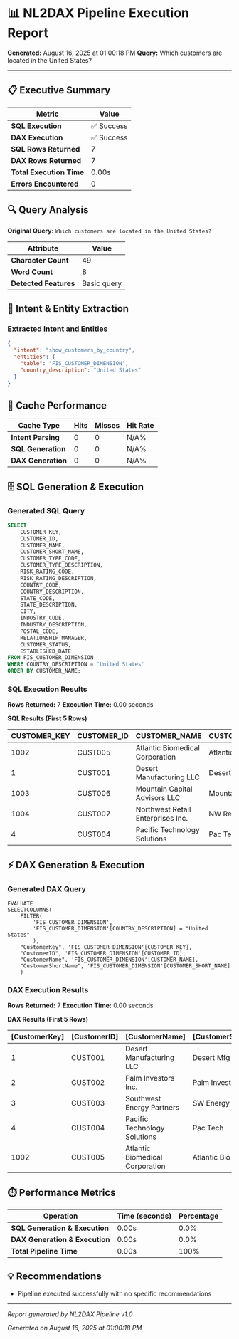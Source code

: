 # 📊 NL2DAX Pipeline Execution Report

**Generated:** August 16, 2025 at 01:00:18 PM
**Query:** Which customers are located in the United States?

---

## 📋 Executive Summary

| Metric | Value |
|--------|--------|
| **SQL Execution** | ✅ Success |
| **DAX Execution** | ✅ Success |
| **SQL Rows Returned** | 7 |
| **DAX Rows Returned** | 7 |
| **Total Execution Time** | 0.00s |
| **Errors Encountered** | 0 |

## 🔍 Query Analysis

**Original Query:** `Which customers are located in the United States?`

| Attribute | Value |
|-----------|--------|
| **Character Count** | 49 |
| **Word Count** | 8 |
| **Detected Features** | Basic query |

## 🧠 Intent & Entity Extraction

### Extracted Intent and Entities

```json
{
  "intent": "show_customers_by_country",
  "entities": {
    "table": "FIS_CUSTOMER_DIMENSION",
    "country_description": "United States"
  }
}
```

## 🚀 Cache Performance

| Cache Type | Hits | Misses | Hit Rate |
|------------|------|--------|----------|
| **Intent Parsing** | 0 | 0 | N/A% |
| **SQL Generation** | 0 | 0 | N/A% |
| **DAX Generation** | 0 | 0 | N/A% |

## 🗄️ SQL Generation & Execution

### Generated SQL Query

```sql
SELECT 
    CUSTOMER_KEY,
    CUSTOMER_ID,
    CUSTOMER_NAME,
    CUSTOMER_SHORT_NAME,
    CUSTOMER_TYPE_CODE,
    CUSTOMER_TYPE_DESCRIPTION,
    RISK_RATING_CODE,
    RISK_RATING_DESCRIPTION,
    COUNTRY_CODE,
    COUNTRY_DESCRIPTION,
    STATE_CODE,
    STATE_DESCRIPTION,
    CITY,
    INDUSTRY_CODE,
    INDUSTRY_DESCRIPTION,
    POSTAL_CODE,
    RELATIONSHIP_MANAGER,
    CUSTOMER_STATUS,
    ESTABLISHED_DATE
FROM FIS_CUSTOMER_DIMENSION
WHERE COUNTRY_DESCRIPTION = 'United States'
ORDER BY CUSTOMER_NAME;
```

### SQL Execution Results

**Rows Returned:** 7
**Execution Time:** 0.00 seconds

**SQL Results (First 5 Rows)**

| CUSTOMER_KEY | CUSTOMER_ID | CUSTOMER_NAME | CUSTOMER_SHORT_NAME | CUSTOMER_TYPE_CODE | CUSTOMER_TYPE_DESCRIPTION | RISK_RATING_CODE | RISK_RATING_DESCRIPTION | COUNTRY_CODE | COUNTRY_DESCRIPTION | STATE_CODE | STATE_DESCRIPTION | CITY | INDUSTRY_CODE | INDUSTRY_DESCRIPTION | POSTAL_CODE | RELATIONSHIP_MANAGER | CUSTOMER_STATUS | ESTABLISHED_DATE |
| --- | --- | --- | --- | --- | --- | --- | --- | --- | --- | --- | --- | --- | --- | --- | --- | --- | --- | --- |
| 1002 | CUST005 | Atlantic Biomedical Corporation | Atlantic Bio | CORP | Corporation | A- | Strong Credit Quality | US | United States | FL | Florida | Miami | 2800 | Pharmaceutical and Medical Devices | 33101 | Jennifer Martinez | Active | 2017-06-14 |
| 1 | CUST001 | Desert Manufacturing LLC | Desert Mfg | CORP | Corporation | B+ | Good Credit Quality | US | United States | NY | New York | New York | 3100 | Manufacturing - Industrial Equipment | 10001 | Sarah Johnson | Active | 2018-03-15 |
| 1003 | CUST006 | Mountain Capital Advisors LLC | Mountain Cap | LLC | Limited Liability Company | B+ | Good Credit Quality | US | United States | CO | Colorado | Denver | 5200 | Financial Services and Investment Management | 80202 | Robert Thompson | Active | 2021-03-08 |
| 1004 | CUST007 | Northwest Retail Enterprises Inc. | NW Retail | CORP | Corporation | B | Satisfactory Credit Quality | US | United States | WA | Washington | Seattle | 4400 | Retail and Consumer Goods | 98101 | Amanda Foster | Active | 2016-12-02 |
| 4 | CUST004 | Pacific Technology Solutions | Pac Tech | CORP | Corporation | A | Excellent Credit Quality | US | United States | CA | California | Los Angeles | 5400 | Technology Services | 90001 | David Kim | Active | 2019-11-08 |

## ⚡ DAX Generation & Execution

### Generated DAX Query

```dax
EVALUATE
SELECTCOLUMNS(
    FILTER(
        'FIS_CUSTOMER_DIMENSION',
        'FIS_CUSTOMER_DIMENSION'[COUNTRY_DESCRIPTION] = "United States"
        ),
    "CustomerKey", 'FIS_CUSTOMER_DIMENSION'[CUSTOMER_KEY],
    "CustomerID", 'FIS_CUSTOMER_DIMENSION'[CUSTOMER_ID],
    "CustomerName", 'FIS_CUSTOMER_DIMENSION'[CUSTOMER_NAME],
    "CustomerShortName", 'FIS_CUSTOMER_DIMENSION'[CUSTOMER_SHORT_NAME]
    )
```

### DAX Execution Results

**Rows Returned:** 7
**Execution Time:** 0.00 seconds

**DAX Results (First 5 Rows)**

| [CustomerKey] | [CustomerID] | [CustomerName] | [CustomerShortName] |
| --- | --- | --- | --- |
| 1 | CUST001 | Desert Manufacturing LLC | Desert Mfg |
| 2 | CUST002 | Palm Investors Inc. | Palm Invest |
| 3 | CUST003 | Southwest Energy Partners | SW Energy |
| 4 | CUST004 | Pacific Technology Solutions | Pac Tech |
| 1002 | CUST005 | Atlantic Biomedical Corporation | Atlantic Bio |

## ⏱️ Performance Metrics

| Operation | Time (seconds) | Percentage |
|-----------|----------------|------------|
| **SQL Generation & Execution** | 0.00s | 0.0% |
| **DAX Generation & Execution** | 0.00s | 0.0% |
| **Total Pipeline Time** | 0.00s | 100% |

## 💡 Recommendations

- Pipeline executed successfully with no specific recommendations

---

*Report generated by NL2DAX Pipeline v1.0*

*Generated on August 16, 2025 at 01:00:18 PM*